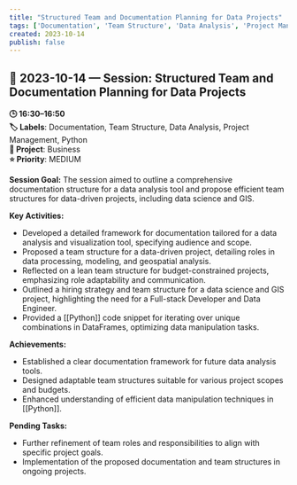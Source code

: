 ```yaml
---
title: "Structured Team and Documentation Planning for Data Projects"
tags: ['Documentation', 'Team Structure', 'Data Analysis', 'Project Management', 'Python']
created: 2023-10-14
publish: false
---
```


## 📅 2023-10-14 — Session: Structured Team and Documentation Planning for Data Projects

**🕒 16:30–16:50**  
**🏷️ Labels**: Documentation, Team Structure, Data Analysis, Project Management, Python  
**📂 Project**: Business  
**⭐ Priority**: MEDIUM  


**Session Goal:**
The session aimed to outline a comprehensive documentation structure for a data analysis tool and propose efficient team structures for data-driven projects, including data science and GIS.

**Key Activities:**
- Developed a detailed framework for documentation tailored for a data analysis and visualization tool, specifying audience and scope.
- Proposed a team structure for a data-driven project, detailing roles in data processing, modeling, and geospatial analysis.
- Reflected on a lean team structure for budget-constrained projects, emphasizing role adaptability and communication.
- Outlined a hiring strategy and team structure for a data science and GIS project, highlighting the need for a Full-stack Developer and Data Engineer.
- Provided a [[Python]] code snippet for iterating over unique combinations in DataFrames, optimizing data manipulation tasks.

**Achievements:**
- Established a clear documentation framework for future data analysis tools.
- Designed adaptable team structures suitable for various project scopes and budgets.
- Enhanced understanding of efficient data manipulation techniques in [[Python]].

**Pending Tasks:**
- Further refinement of team roles and responsibilities to align with specific project goals.
- Implementation of the proposed documentation and team structures in ongoing projects.
